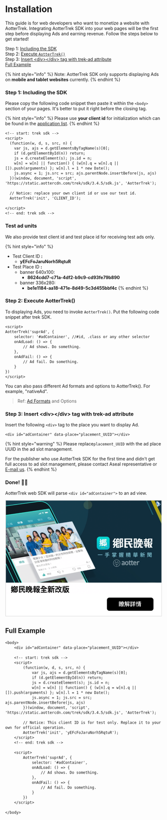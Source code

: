 # Installation

This guide is for web developers who want to monetize a website with AotterTrek. Integrating AotterTrek SDK into your web pages will be the first step before displaying Ads and earning revenue. Follow the steps below to get started!

Step 1: [Including the SDK](sdk-integration.md#step-1-including-the-sdk)\
Step 2: [Execute `AotterTrek()` ](sdk-integration.md#step-2-execute-aottertrek)\
Step 3: [Insert \<div>\</div> tag with trek-ad attribute](sdk-integration.md#step-3-insert-less-than-div-greater-than-less-than-div-greater-than-tag-with-trek-ad-attribute)\
[Full Example](sdk-integration.md#full-example)

{% hint style="info" %}
Note: AotterTrek SDK only supports displaying Ads on **mobile and tablet websites** currently.&#x20;
{% endhint %}

### Step 1: Including the SDK

Please copy the following code snippet then paste it within the `<body>` section of your pages. It's better to put it right before the closing tag.

{% hint style="info" %}
Please use **your client id** for initialization which can be found in the [application list](https://trek.aotter.net/publisher/list/app).&#x20;
{% endhint %}

```markup
<!-- start: trek sdk -->
<script>
  (function(w, d, s, src, n) {
    var js, ajs = d.getElementsByTagName(s)[0];
    if (d.getElementById(n)) return;
    js = d.createElement(s); js.id = n;
    w[n] = w[n] || function() { (w[n].q = w[n].q || []).push(arguments) }; w[n].l = 1 * new Date();
    js.async = 1; js.src = src; ajs.parentNode.insertBefore(js, ajs)
  })(window, document, 'script', 'https://static.aottercdn.com/trek/sdk/3.4.5/sdk.js', 'AotterTrek');

  // Notice: replace your own client id or use our test id.
  AotterTrek('init', 'CLIENT_ID');

</script>
<!-- end: trek sdk -->
```

### Test ad units

We also provide test client id and test place id for receiving test ads only.

{% hint style="info" %}
* Test Client ID **:**&#x20;
  * **yEFcFoJaruNorh5RqtuR**
* Test Place ID **:**&#x20;
  * banner 640x100:
    * **8624cdd7-c71a-4df2-b9c9-cd93fe79b890**
  * banner 336x280:&#x20;
    * **be1e1184-aa18-471e-8d49-5c3d455bbf4c**
{% endhint %}

### Step 2: Execute AotterTrek()

To displaying Ads, you need to invoke `AotterTrek()`. Put the following code snippet after trek SDK.

```markup
<script>
AotterTrek('suprAd', {
    selector: '#adContainer', //#id, .class or any other selector
    onAdLoad: () => {
        // Ad shows. Do something.
    },
    onAdFail: () => {
        // Ad fail. Do something.
    }   
})
</script>
```

You can also pass different Ad formats and options to AotterTrek(). For example, "nativeAd".

> Ref:  [Ad Formats](../ad-formats/) and Options

### Step 3: Insert \<div>\</div> tag with trek-ad attribute

Insert the following `<div>` tag to the place you want to display Ad.

```markup
<div id="adContainer" data-place="placement_UUID"></div>
```

{% hint style="warning" %}
Please replace`placement_UUID` with the ad place UUID in the ad slot management.

For the publisher who use AotterTrek SDK for the first time and didn't get full access to ad slot management, please contact Aseal representative or [E-mail us](https://aseal.in/contactus).
{% endhint %}

### Done! 👏🏼

AotterTrek web SDK will parse `<div id="adContainer">` to an ad view.

![](<../../.gitbook/assets/截圖 2021-12-07 下午4.26.30.png>)

## Full Example

```markup
<body>
    <div id="adContainer" data-place="placement_UUID"></div>

    <!-- start: trek sdk -->
    <script>
        (function(w, d, s, src, n) {
            var js, ajs = d.getElementsByTagName(s)[0];
            if (d.getElementById(n)) return;
            js = d.createElement(s); js.id = n;
            w[n] = w[n] || function() { (w[n].q = w[n].q || []).push(arguments) }; w[n].l = 1 * new Date();
            js.async = 1; js.src = src; ajs.parentNode.insertBefore(js, ajs)
        })(window, document, 'script', 'https://static.aottercdn.com/trek/sdk/3.4.5/sdk.js', 'AotterTrek');

        // Notice: This client ID is for test only. Replace it to your own for official operation.
        AotterTrek('init', 'yEFcFoJaruNorh5RqtuR');
    </script>
    <!-- end: trek sdk -->

    <script>
        AotterTrek('suprAd', { 
            selector: '#adContainer',
            onAdLoad: () => {
                // Ad shows. Do something.
            },
            onAdFail: () => {
                // Ad fail. Do something.
            }
        })
    </script>

</body>
```
